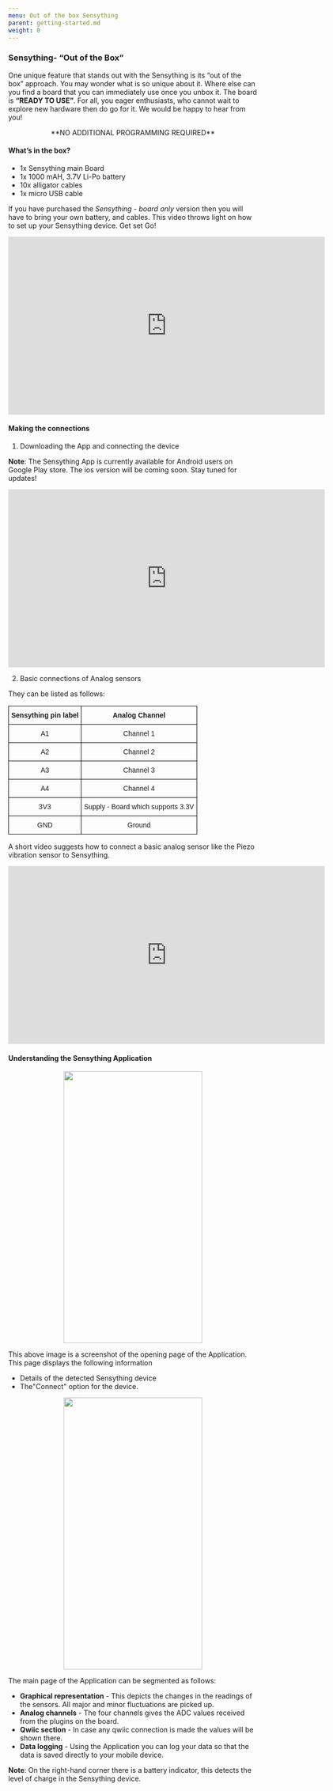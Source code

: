```yaml
---
menu: Out of the box Sensything
parent: getting-started.md
weight: 0
---
```

### Sensything- “Out of the Box”
One unique feature that stands out with the Sensything is its “out of the box” approach. You may wonder what is so unique about it. Where else can you find a board that you can immediately use once you unbox it. The board is **“READY TO USE”**. For all, you eager enthusiasts, who cannot wait to explore new hardware then do go for it. We would be happy to hear from you!

  <div align="center"> **NO ADDITIONAL PROGRAMMING REQUIRED** </div>

#### What’s in the box?
* 1x Sensything main Board
* 1x 1000 mAH, 3.7V Li-Po battery
* 10x alligator cables
* 1x micro USB cable

If you have purchased the *Sensything - board only* version then you will have to bring your own battery, and cables.
This video throws light on how to set up your Sensything device. Get set Go!
<iframe width="640" height="360" src="https://player.vimeo.com/video/306863926" frameborder="0" allowFullScreen mozallowfullscreen webkitAllowFullScreen></iframe>

#### Making the connections

1) Downloading the App and connecting the device

**Note**: The Sensything App is currently available for Android users on Google Play store. The ios version will be coming soon. Stay tuned for updates!
<iframe width="640" height="360" src="https://player.vimeo.com/video/307040678" frameborder="0" allowFullScreen mozallowfullscreen webkitAllowFullScreen></iframe>


2) Basic connections of Analog sensors

They can be listed as follows:

<style type="text/css">
.tg  {border-collapse:collapse;border-spacing:0;}
.tg td{font-family:Arial, sans-serif;font-size:14px;padding:10px 5px;border-style:solid;border-width:1px;overflow:hidden;word-break:normal;border-color:black;}
.tg th{font-family:Arial, sans-serif;font-size:14px;font-weight:normal;padding:10px 5px;border-style:solid;border-width:1px;overflow:hidden;word-break:normal;border-color:black;}
.tg .tg-s6z2{text-align:center}
.tg .tg-baqh{text-align:center;vertical-align:top}
.tg .tg-s268{text-align:left}
.tg .tg-0lax{text-align:left;vertical-align:top}
</style>
<table class="tg">
  <tr>
    <th class="tg-s268"><span style="font-weight:600">Sensything pin label</span></th>
    <th class="tg-s6z2"><span style="font-weight:600">Analog Channel</span></th>
  </tr>
  <tr>
    <td class="tg-s6z2">A1</td>
    <td class="tg-s6z2">Channel 1</td>
  </tr>
  <tr>
    <td class="tg-baqh">A2</td>
    <td class="tg-baqh">Channel 2</td>
  </tr>
  <tr>
    <td class="tg-baqh">A3</td>
    <td class="tg-baqh">Channel 3</td>
  </tr>
  <tr>
    <td class="tg-baqh">A4</td>
    <td class="tg-baqh">Channel 4</td>
  </tr>
  <tr>
    <td class="tg-baqh">3V3</td>
    <td class="tg-0lax">Supply - Board which supports 3.3V</td>
  </tr>
  <tr>
    <td class="tg-baqh">GND</td>
    <td class="tg-baqh">Ground</td>
  </tr>
</table>

A short video suggests how to connect a basic analog sensor like the Piezo vibration sensor to Sensything.

<iframe width="640" height="360" src="https://player.vimeo.com/video/307550473" frameborder="0" allowFullScreen mozallowfullscreen webkitAllowFullScreen></iframe>

#### Understanding the Sensything Application

<p align="center">   <img width="280" height="550" src="images/sensything_app_1.png"> </p>

This above image is a screenshot of the opening page of the Application. This page displays the following information
* Details of the detected Sensything device
* The"Connect" option for the device.

<p align="center">   <img width="280" height="550" src="images/sensything_app_2.png"> </p>

The main page of the Application can be segmented as follows:
* **Graphical representation** - This depicts the changes in the readings of the sensors. All major and minor fluctuations are picked up.
* **Analog channels** - The four channels gives the ADC values received from the plugins on the board.
* **Qwiic section** - In case any qwiic connection is made the values will be shown there.
* **Data logging** - Using the Application you can log your data so that the data is saved directly to your mobile device.

**Note**: On the right-hand corner there is a battery indicator, this detects the level of charge in the Sensything device.
